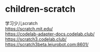 # children-scratch  
学习少儿scratch  
https://scratch.mit.edu/  
https://codelab-adapter-docs.codelab.club/  
https://scratch3.codelab.club/  
https://scratch3beta.lejurobot.com:8601/
